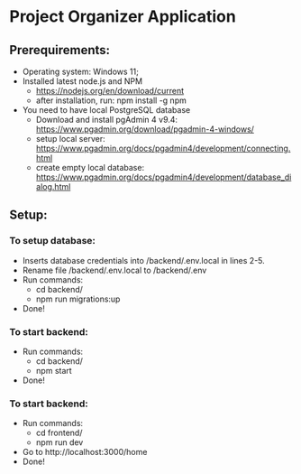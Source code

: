# Project Organizer Application
## Prerequirements:
  + Operating system: Windows 11;
  + Installed latest node.js and NPM
    - https://nodejs.org/en/download/current
    - after installation, run: npm install -g npm
  + You need to have local PostgreSQL database
    - Download and install pgAdmin 4 v9.4: https://www.pgadmin.org/download/pgadmin-4-windows/
    - setup local server: https://www.pgadmin.org/docs/pgadmin4/development/connecting.html
    - create empty local database: https://www.pgadmin.org/docs/pgadmin4/development/database_dialog.html
## Setup:
### To setup database:
  + Inserts database credentials into /backend/.env.local in lines 2-5.
  + Rename file /backend/.env.local to /backend/.env
  + Run commands:
    - cd backend/
    - npm run migrations:up
  + Done!

### To start backend:
  + Run commands:
    - cd backend/
    - npm start
  + Done!

### To start backend:
  + Run commands:
    - cd frontend/
    - npm run dev
  + Go to http://localhost:3000/home
  + Done!